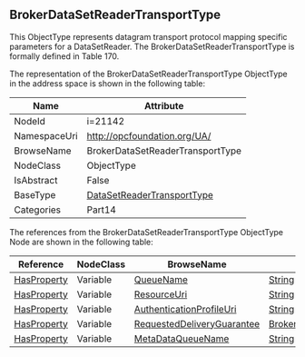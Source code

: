 <!-- objecttype -->
## BrokerDataSetReaderTransportType
This ObjectType represents datagram transport protocol mapping specific parameters for a DataSetReader. The BrokerDataSetReaderTransportType is formally defined in Table 170.  
<!-- end of text -->
The representation of the BrokerDataSetReaderTransportType ObjectType in the address space is shown in the following table:  

|Name|Attribute|
|---|---|
|NodeId|i=21142|
|NamespaceUri|http://opcfoundation.org/UA/|
|BrowseName|BrokerDataSetReaderTransportType|
|NodeClass|ObjectType|
|IsAbstract|False|
|BaseType|[DataSetReaderTransportType](../../../Part14/ObjectTypes/DataSetReaderTransportType/readme.md)|
|Categories|Part14|

The references from the BrokerDataSetReaderTransportType ObjectType Node are shown in the following table:  

|Reference|NodeClass|BrowseName|DataType|TypeDefinition|ModellingRule|
|---|---|---|---|---|---|
|[HasProperty](../../../Part3/ReferenceTypes/HasProperty/readme.md)|Variable|[QueueName](#QueueName)|[String](../../../Part3/DataTypes/String/readme.md)|[PropertyType](../../Part5/VariableTypes/PropertyType/readme.md)|[Mandatory](../../Objects/Mandatory/readme.md)|
|[HasProperty](../../../Part3/ReferenceTypes/HasProperty/readme.md)|Variable|[ResourceUri](#ResourceUri)|[String](../../../Part3/DataTypes/String/readme.md)|[PropertyType](../../Part5/VariableTypes/PropertyType/readme.md)|[Mandatory](../../Objects/Mandatory/readme.md)|
|[HasProperty](../../../Part3/ReferenceTypes/HasProperty/readme.md)|Variable|[AuthenticationProfileUri](#AuthenticationProfileUri)|[String](../../../Part3/DataTypes/String/readme.md)|[PropertyType](../../Part5/VariableTypes/PropertyType/readme.md)|[Mandatory](../../Objects/Mandatory/readme.md)|
|[HasProperty](../../../Part3/ReferenceTypes/HasProperty/readme.md)|Variable|[RequestedDeliveryGuarantee](#RequestedDeliveryGuarantee)|[BrokerTransportQualityOfService](../../../Part14/DataTypes/BrokerTransportQualityOfService/readme.md)|[PropertyType](../../Part5/VariableTypes/PropertyType/readme.md)|[Mandatory](../../Objects/Mandatory/readme.md)|
|[HasProperty](../../../Part3/ReferenceTypes/HasProperty/readme.md)|Variable|[MetaDataQueueName](#MetaDataQueueName)|[String](../../../Part3/DataTypes/String/readme.md)|[PropertyType](../../Part5/VariableTypes/PropertyType/readme.md)|[Mandatory](../../Objects/Mandatory/readme.md)|


